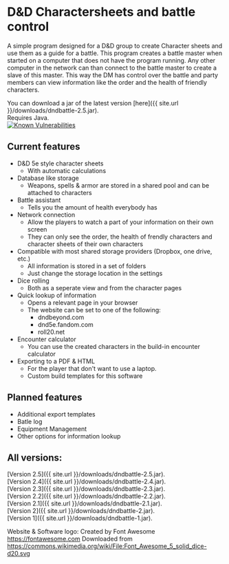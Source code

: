 # D&D Charactersheets and battle control
A simple program designed for a D&amp;D group to create Character sheets and use them as a guide for a battle. This program creates a battle master when started on a computer that does not have the program running. Any other computer in the network can than connect to the battle master to create a slave of this master. This way the DM has control over the battle and party members can view information like the order and the health of friendly characters.

You can download a jar of the latest version [here]({{ site.url }}/downloads/dndbattle-2.5.jar).  
Requires Java.  
[![Known Vulnerabilities](https://snyk.io/test/github/WouterVerleur/D-D-Charactersheets-and-battle-control/badge.svg?targetFile=pom.xml)](https://snyk.io/test/github/WouterVerleur/D-D-Charactersheets-and-battle-control?targetFile=pom.xml)

## Current features
* D&D 5e style character sheets
  * With automatic calculations
* Database like storage
  * Weapons, spells & armor are stored in a shared pool and can be attached to characters
* Battle assistant
  * Tells you the amount of health everybody has
* Network connection
  * Allow the players to watch a part of your information on their own screen
  * They can only see the order, the health of frendly characters and character sheets of their own characters
* Compatible with most shared storage providers (Dropbox, one drive, etc.)
  * All information is stored in a set of folders
  * Just change the storage location in the settings
* Dice rolling
  * Both as a seperate view and from the character pages
* Quick lookup of information
  * Opens a relevant page in your browser
  * The website can be set to one of the following:
    * dndbeyond.com
	* dnd5e.fandom.com
	* roll20.net
* Encounter calculator
  * You can use the created characters in the build-in encounter calculator
* Exporting to a PDF & HTML
  * For the player that don't want to use a laptop.
  * Custom build templates for this software

## Planned features
* Additional export templates
* Batle log
* Equipment Management
* Other options for information lookup

## All versions:
[Version 2.5]({{ site.url }}/downloads/dndbattle-2.5.jar).  
[Version 2.4]({{ site.url }}/downloads/dndbattle-2.4.jar).  
[Version 2.3]({{ site.url }}/downloads/dndbattle-2.3.jar).  
[Version 2.2]({{ site.url }}/downloads/dndbattle-2.2.jar).  
[Version 2.1]({{ site.url }}/downloads/dndbattle-2.1.jar).  
[Version 2]({{ site.url }}/downloads/dndbattle-2.jar).  
[Version 1]({{ site.url }}/downloads/dndbattle-1.jar).

Website & Software logo:
Created by Font Awesome https://fontawesome.com
Downloaded from https://commons.wikimedia.org/wiki/File:Font_Awesome_5_solid_dice-d20.svg
